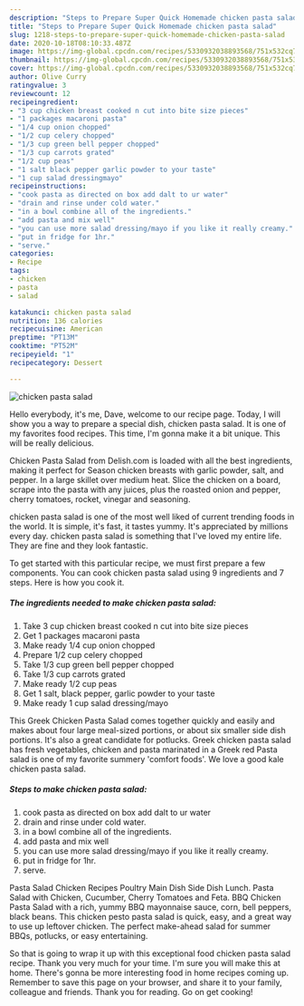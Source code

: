 ```yaml
---
description: "Steps to Prepare Super Quick Homemade chicken pasta salad"
title: "Steps to Prepare Super Quick Homemade chicken pasta salad"
slug: 1218-steps-to-prepare-super-quick-homemade-chicken-pasta-salad
date: 2020-10-18T08:10:33.487Z
image: https://img-global.cpcdn.com/recipes/5330932038893568/751x532cq70/chicken-pasta-salad-recipe-main-photo.jpg
thumbnail: https://img-global.cpcdn.com/recipes/5330932038893568/751x532cq70/chicken-pasta-salad-recipe-main-photo.jpg
cover: https://img-global.cpcdn.com/recipes/5330932038893568/751x532cq70/chicken-pasta-salad-recipe-main-photo.jpg
author: Olive Curry
ratingvalue: 3
reviewcount: 12
recipeingredient:
- "3 cup chicken breast cooked n cut into bite size pieces"
- "1 packages macaroni pasta"
- "1/4 cup onion chopped"
- "1/2 cup celery chopped"
- "1/3 cup green bell pepper chopped"
- "1/3 cup carrots grated"
- "1/2 cup peas"
- "1 salt black pepper garlic powder to your taste"
- "1 cup salad dressingmayo"
recipeinstructions:
- "cook pasta as directed on box add dalt to ur water"
- "drain and rinse under cold water."
- "in a bowl combine all of the ingredients."
- "add pasta and mix well"
- "you can use more salad dressing/mayo if you like it really creamy."
- "put in fridge for 1hr."
- "serve."
categories:
- Recipe
tags:
- chicken
- pasta
- salad

katakunci: chicken pasta salad 
nutrition: 136 calories
recipecuisine: American
preptime: "PT13M"
cooktime: "PT52M"
recipeyield: "1"
recipecategory: Dessert

---
```



![chicken pasta salad](https://img-global.cpcdn.com/recipes/5330932038893568/751x532cq70/chicken-pasta-salad-recipe-main-photo.jpg)

Hello everybody, it's me, Dave, welcome to our recipe page. Today, I will show you a way to prepare a special dish, chicken pasta salad. It is one of my favorites food recipes. This time, I'm gonna make it a bit unique. This will be really delicious.

Chicken Pasta Salad from Delish.com is loaded with all the best ingredients, making it perfect for Season chicken breasts with garlic powder, salt, and pepper. In a large skillet over medium heat. Slice the chicken on a board, scrape into the pasta with any juices, plus the roasted onion and pepper, cherry tomatoes, rocket, vinegar and seasoning.

chicken pasta salad is one of the most well liked of current trending foods in the world. It is simple, it's fast, it tastes yummy. It's appreciated by millions every day. chicken pasta salad is something that I've loved my entire life. They are fine and they look fantastic.


To get started with this particular recipe, we must first prepare a few components. You can cook chicken pasta salad using 9 ingredients and 7 steps. Here is how you cook it.

<!--inarticleads1-->

##### The ingredients needed to make chicken pasta salad:

1. Take 3 cup chicken breast cooked n cut into bite size pieces
1. Get 1 packages macaroni pasta
1. Make ready 1/4 cup onion chopped
1. Prepare 1/2 cup celery chopped
1. Take 1/3 cup green bell pepper chopped
1. Take 1/3 cup carrots grated
1. Make ready 1/2 cup peas
1. Get 1 salt, black pepper, garlic powder to your taste
1. Make ready 1 cup salad dressing/mayo


This Greek Chicken Pasta Salad comes together quickly and easily and makes about four large meal-sized portions, or about six smaller side dish portions. It&#39;s also a great candidate for potlucks. Greek chicken pasta salad has fresh vegetables, chicken and pasta marinated in a Greek red Pasta salad is one of my favorite summery &#39;comfort foods&#39;. We love a good kale chicken pasta salad. 

<!--inarticleads2-->

##### Steps to make chicken pasta salad:

1. cook pasta as directed on box add dalt to ur water
1. drain and rinse under cold water.
1. in a bowl combine all of the ingredients.
1. add pasta and mix well
1. you can use more salad dressing/mayo if you like it really creamy.
1. put in fridge for 1hr.
1. serve.


Pasta Salad Chicken Recipes Poultry Main Dish Side Dish Lunch. Pasta Salad with Chicken, Cucumber, Cherry Tomatoes and Feta. BBQ Chicken Pasta Salad with a rich, yummy BBQ mayonnaise sauce, corn, bell peppers, black beans. This chicken pesto pasta salad is quick, easy, and a great way to use up leftover chicken. The perfect make-ahead salad for summer BBQs, potlucks, or easy entertaining. 

So that is going to wrap it up with this exceptional food chicken pasta salad recipe. Thank you very much for your time. I'm sure you will make this at home. There's gonna be more interesting food in home recipes coming up. Remember to save this page on your browser, and share it to your family, colleague and friends. Thank you for reading. Go on get cooking!
